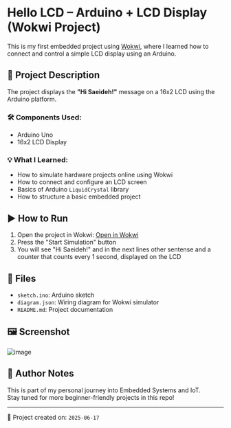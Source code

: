# Hello LCD – Arduino + LCD Display (Wokwi Project)

This is my first embedded project using [Wokwi](https://wokwi.com/), where I learned how to connect and control a simple LCD display using an Arduino.

## 🔧 Project Description

The project displays the  **"Hi Saeideh!"** message on a 16x2 LCD using the Arduino platform.

### 🛠️ Components Used:
- Arduino Uno
- 16x2 LCD Display

### 💡 What I Learned:
- How to simulate hardware projects online using Wokwi
- How to connect and configure an LCD screen
- Basics of Arduino `LiquidCrystal` library
- How to structure a basic embedded project

## ▶️ How to Run
1. Open the project in Wokwi: [Open in Wokwi](https://wokwi.com/projects/434001408729034753)
2. Press the "Start Simulation" button
3. You will see "Hi Saeideh!" and in the next lines other sentense and a counter that counts every 1 second, displayed on the LCD

## 📁 Files
- `sketch.ino`: Arduino sketch
- `diagram.json`: Wiring diagram for Wokwi simulator
- `README.md`: Project documentation

## 🖼️ Screenshot

![image](https://github.com/user-attachments/assets/f601cb4a-ad64-43bd-8419-864eb19ea4f2)


## 🧠 Author Notes
This is part of my personal journey into Embedded Systems and IoT.  
Stay tuned for more beginner-friendly projects in this repo!

---

📅 Project created on: `2025-06-17`

